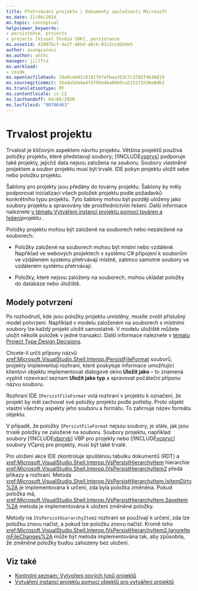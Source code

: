 ```yaml
---
title: Přetrvávání projektu | Dokumenty společnosti Microsoft
ms.date: 11/04/2016
ms.topic: conceptual
helpviewer_keywords:
- persistence, projects
- projects [Visual Studio SDK], persistance
ms.assetid: 42907bcf-4e27-46bd-a8cb-01c2ccd2bde5
author: acangialosi
ms.author: anthc
manager: jillfra
ms.workload:
- vssdk
ms.openlocfilehash: 10a9cde91c0181fbfefbaa353c7c3702f4b36819
ms.sourcegitcommit: 16a4a5da4a4fd795b46a0869ca2152f2d36e6db2
ms.translationtype: MT
ms.contentlocale: cs-CZ
ms.lasthandoff: 04/06/2020
ms.locfileid: "80706463"
---
```

# <a name="project-persistence"></a>Trvalost projektu
Trvalost je klíčovým aspektem návrhu projektu. Většina projektů používá položky projektu, které představují soubory; [!INCLUDE[vsprvs](../../code-quality/includes/vsprvs_md.md)] podporuje také projekty, jejichž data nejsou založena na souboru. Soubory vlastněné projektem a soubor projektu musí být trvalé. IDE pokyn projektu uložit sebe nebo položku projektu.

 Šablony pro projekty jsou předány do továrny projektu. Šablony by měly podporovat inicializaci všech položek projektu podle požadavků konkrétního typu projektu. Tyto šablony mohou být později uloženy jako soubory projektu a spravovány ide prostřednictvím řešení. Další informace naleznete [v tématu Vytváření instancí projektu pomocí továren a](../../extensibility/internals/creating-project-instances-by-using-project-factories.md) [řešení](../../extensibility/internals/solutions-overview.md)projektu .

 Položky projektu mohou být založené na souborech nebo nezaložené na souborech:

- Položky založené na souborech mohou být místní nebo vzdálené. Například ve webových projektech v systému C# připojení k souborům ve vzdáleném systému přetrvávají místně, zatímco samotné soubory ve vzdáleném systému přetrvávají.

- Položky, které nejsou založeny na souborech, mohou ukládat položky do databáze nebo úložiště.

## <a name="commit-models"></a>Modely potvrzení
 Po rozhodnutí, kde jsou položky projektu umístěny, musíte zvolit příslušný model potvrzení. Například v modelu založeném na souborech s místními soubory lze každý projekt uložit samostatně. V modelu úložiště můžete uložit několik položek v jedné transakci. Další informace naleznete v [tématu Project Type Design Decisions](../../extensibility/internals/project-type-design-decisions.md).

 Chcete-li určit přípony názvů <xref:Microsoft.VisualStudio.Shell.Interop.IPersistFileFormat> souborů, projekty implementují rozhraní, které poskytuje informace umožňující klientovi objektu implementovat dialogové okno **Uložit jako** – to znamená vyplnit rozevírací seznam **Uložit jako typ** a spravovat počáteční příponu názvu souboru.

 Rozhraní IDE `IPersistFileFormat` volá rozhraní v projektu k označení, že projekt by měl zachovat své položky projektu podle potřeby. Proto objekt vlastní všechny aspekty jeho souboru a formátu. To zahrnuje název formátu objektu.

 V případě, že položky `IPersistFileFormat` nejsou soubory, je stále, jak jsou trvalé položky ne založené na souboru. Soubory projektu, například soubory [!INCLUDE[vbprvb](../../code-quality/includes/vbprvb_md.md)] VBP pro projekty nebo [!INCLUDE[vcprvc](../../code-quality/includes/vcprvc_md.md)] soubory VCproj pro projekty, musí být také trvalé.

 Pro uložení akce IDE zkontroluje spuštěnou tabulku dokumentů (RDT) a <xref:Microsoft.VisualStudio.Shell.Interop.IVsPersistHierarchyItem> hierarchie <xref:Microsoft.VisualStudio.Shell.Interop.IVsPersistHierarchyItem2> předá příkazy a rozhraní. Metoda <xref:Microsoft.VisualStudio.Shell.Interop.IVsPersistHierarchyItem.IsItemDirty%2A> je implementována k určení, zda byla položka změněna. Pokud položka má, <xref:Microsoft.VisualStudio.Shell.Interop.IVsPersistHierarchyItem.SaveItem%2A> metoda je implementována k uložení změněné položky.

 Metody na `IVsPersistHierarchyItem2` rozhraní se používají k určení, zda lze položku znovu načíst, a pokud lze položku znovu načíst. Kromě toho <xref:Microsoft.VisualStudio.Shell.Interop.IVsPersistHierarchyItem2.IgnoreItemFileChanges%2A> může být metoda implementována tak, aby způsobila, že změněné položky budou zahozeny bez uložení.

## <a name="see-also"></a>Viz také
- [Kontrolní seznam: Vytvoření nových typů projektů](../../extensibility/internals/checklist-creating-new-project-types.md)
- [Vytváření instancí projektu pomocí objektů pro vytváření projektů](../../extensibility/internals/creating-project-instances-by-using-project-factories.md)
